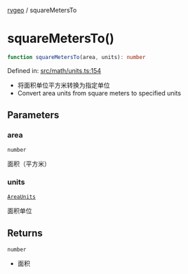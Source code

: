 [rvgeo](../index.md) / squareMetersTo

# squareMetersTo()

```ts
function squareMetersTo(area, units): number
```

Defined in: [src/math/units.ts:154](https://github.com/pzq123456/RVGeo/blob/e727f6f6e310621d656b74948bed9956ff45a613/src/math/units.ts#L154)

- 将面积单位平方米转换为指定单位
- Convert area units from square meters to specified units

## Parameters

### area

`number`

面积（平方米）

### units

[`AreaUnits`](../type-aliases/AreaUnits.md)

面积单位

## Returns

`number`

- 面积
